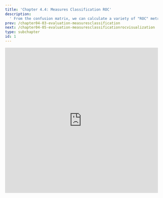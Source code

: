 ```yaml
---
title: 'Chapter 4.4: Measures Classification ROC'
description:
  ' From the confusion matrix, we can calculate a variety of "ROC" metrics. Among others, we will explain True Positive Rate, Negative Predictive Value and the F1-Measure.'
prev: /chapter04-03-evaluation-measuresclassification
next: /chapter04-05-evaluation-measuresclassificationrocvisualization
type: subchapter
id: 1
---
```


<exercise id="1" title="Video Lecture">

<iframe width="100%" height="480" src="https://www.youtube.com/embed/BH4oCliBzZI" frameborder="0" allow="accelerometer; autoplay; encrypted-media; gyroscope; picture-in-picture" allowfullscreen></iframe>

</exercise>

<exercise id="2" title="Slides">

<object data="pdfs/4/slides-evaluation-measures-classification-roc.pdf" type="application/pdf" style="width:100%;height:480px">
    <embed src="pdfs/4/slides-evaluation-measures-classification-roc.pdf" type="application/pdf" />
</object>

</exercise>
